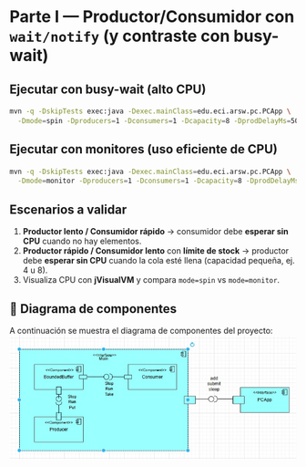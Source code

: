 # Parte I — Productor/Consumidor con `wait/notify` (y contraste con busy-wait)

## Ejecutar con **busy-wait** (alto CPU)
```bash
mvn -q -DskipTests exec:java -Dexec.mainClass=edu.eci.arsw.pc.PCApp \
  -Dmode=spin -Dproducers=1 -Dconsumers=1 -Dcapacity=8 -DprodDelayMs=50 -DconsDelayMs=1 -DdurationSec=30
```

## Ejecutar con **monitores** (uso eficiente de CPU)
```bash
mvn -q -DskipTests exec:java -Dexec.mainClass=edu.eci.arsw.pc.PCApp \
  -Dmode=monitor -Dproducers=1 -Dconsumers=1 -Dcapacity=8 -DprodDelayMs=50 -DconsDelayMs=1 -DdurationSec=30
```

## Escenarios a validar
1) **Productor lento / Consumidor rápido** → consumidor debe **esperar sin CPU** cuando no hay elementos.  
2) **Productor rápido / Consumidor lento** con **límite de stock** → productor debe **esperar sin CPU** cuando la cola esté llena (capacidad pequeña, ej. 4 u 8).  
3) Visualiza CPU con **jVisualVM** y compara `mode=spin` vs `mode=monitor`.

## 🎯 Diagrama de componentes
A continuación se muestra el diagrama de componentes del proyecto:
![Diagrama de componentes](https://github.com/Sebs2807/lab3-arsw/blob/diagramas/Lab_busy_wait_vs_wait_notify/img/Notify.jpeg)
